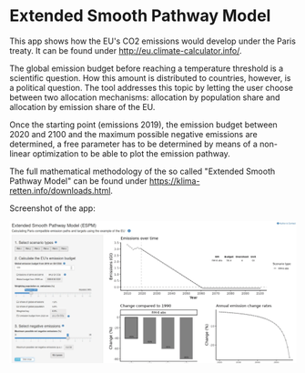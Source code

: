 # Extended Smooth Pathway Model

This app shows how the EU's CO2 emissions would develop under the Paris treaty. It can be found under http://eu.climate-calculator.info/.

The global emission budget before reaching a temperature threshold is a scientific question. How this amount is distributed to countries, however, is a political question. The tool addresses this topic by letting the user choose between two allocation mechanisms: allocation by population share and allocation by emission share of the EU.

Once the starting point (emissions 2019), the emission budget between 2020 and 2100 and the maximum possible negative emissions are determined, a free parameter has to be determined by means of a non-linear optimization to be able to plot the emission pathway.

The full mathematical methodology of the so called "Extended Smooth Pathway Model" can be found under https://klima-retten.info/downloads.html.

Screenshot of the app:

![alt text](https://github.com/danielwiegand/espm/blob/master/www/espm_screencast.gif?raw=true)
